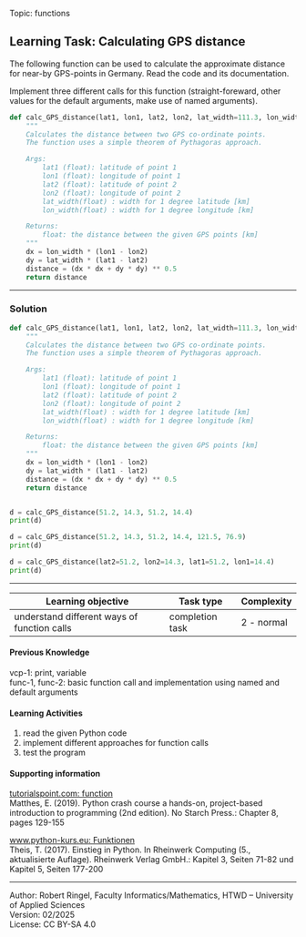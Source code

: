 Topic: functions

## Learning Task: Calculating GPS distance

The following function can be used to calculate the approximate distance for near-by GPS-points in Germany.
Read the code and its documentation.  

Implement three different calls for this function (straight-foreward, other values for the default arguments, make use of named arguments).

``` python
def calc_GPS_distance(lat1, lon1, lat2, lon2, lat_width=111.3, lon_width=71.5):
    """
    Calculates the distance between two GPS co-ordinate points.
    The function uses a simple theorem of Pythagoras approach. 

    Args:
        lat1 (float): latitude of point 1
        lon1 (float): longitude of point 1
        lat2 (float): latitude of point 2
        lon2 (float): longitude of point 2
        lat_width(float) : width for 1 degree latitude [km]
        lon_width(float) : width for 1 degree longitude [km]

    Returns:
        float: the distance between the given GPS points [km]
    """
    dx = lon_width * (lon1 - lon2)
    dy = lat_width * (lat1 - lat2)
    distance = (dx * dx + dy * dy) ** 0.5	
    return distance 

```

---------------------------------------

### Solution

``` python
def calc_GPS_distance(lat1, lon1, lat2, lon2, lat_width=111.3, lon_width=71.5):
    """
    Calculates the distance between two GPS co-ordinate points.
    The function uses a simple theorem of Pythagoras approach. 

    Args:
        lat1 (float): latitude of point 1
        lon1 (float): longitude of point 1
        lat2 (float): latitude of point 2
        lon2 (float): longitude of point 2
        lat_width(float) : width for 1 degree latitude [km]
        lon_width(float) : width for 1 degree longitude [km]

    Returns:
        float: the distance between the given GPS points [km]
    """
    dx = lon_width * (lon1 - lon2)
    dy = lat_width * (lat1 - lat2)
    distance = (dx * dx + dy * dy) ** 0.5	
    return distance 


d = calc_GPS_distance(51.2, 14.3, 51.2, 14.4)
print(d)

d = calc_GPS_distance(51.2, 14.3, 51.2, 14.4, 121.5, 76.9)
print(d)

d = calc_GPS_distance(lat2=51.2, lon2=14.3, lat1=51.2, lon1=14.4)
print(d)
```

---------------------------------------

| **Learning objective**                         | **Task type**   | **Complexity** |
| ---------------------------------------------- | --------------- | -------------- |
| understand different ways of function calls    | completion task | 2 - normal     |  

#### Previous Knowledge

vcp-1: print, variable  
func-1, func-2: basic function call and implementation using named and default arguments  

#### Learning Activities

1) read the given Python code 
2) implement different approaches for function calls
3) test the program

#### Supporting information

[tutorialspoint.com: function](https://www.tutorialspoint.com/python/python_functions.htm)  
Matthes, E. (2019). Python crash course a hands-on, project-based introduction to programming (2nd edition). No Starch Press.: Chapter 8, pages 129-155  

[www.python-kurs.eu: Funktionen](https://www.python-kurs.eu/python3_funktionen.php)  
Theis, T. (2017). Einstieg in Python. In Rheinwerk Computing (5., aktualisierte Auflage). Rheinwerk Verlag GmbH.: Kapitel 3, Seiten 71-82 und Kapitel 5, Seiten 177-200

---------------------------------------
Author: Robert Ringel, Faculty Informatics/Mathematics, HTWD – University of Applied Sciences  
Version: 02/2025  
License: CC BY-SA 4.0